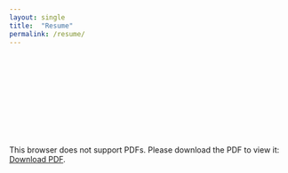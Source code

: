 ```yaml
---
layout: single
title:  "Resume"
permalink: /resume/
---
```


<object data="/Charlie_Resume.pdf" type="application/pdf" width="100%" height="100em">
    <embed src="/Charlie_Resume.pdf">
        <p>This browser does not support PDFs. Please download the PDF to view it: <a href="/Charlie_Resume.pdf">Download PDF</a>.</p>
    </embed>
</object>
  
